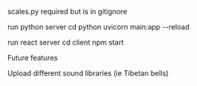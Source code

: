 scales.py required but is in gitignore


run python server
cd python
uvicorn main:app --reload

run react server 
cd client
npm start


Future features

Upload different sound libraries (ie Tibetan bells)